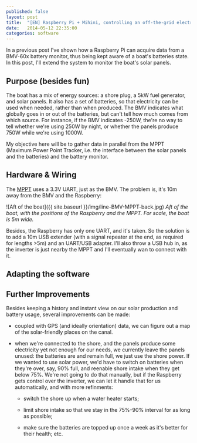 ```yaml
---
published: false
layout: post
title:  "[EN] Raspberry Pi + Mihini, controlling an off-the-grid electrical installation, part II"
date:   2014-05-12 22:35:00
categories: software
---
```


In a previous post I've shown how a Raspberry Pi can acquire data from
a BMV-60x battery monitor, thus being kept aware of a boat's batteries
state. In this post, I'll extend the system to monitor the boat's
solar panels.

Purpose (besides fun)
---------------------

The boat has a mix of energy sources: a shore plug, a 5kW fuel
generator, and solar panels. It also has a set of batteries, so that
electricity can be used when needed, rather than when produced. The
BMV indicates what globally goes in or out of the batteries, but can't
tell how much comes from which source. For instance, if the BMV
indicates -250W, the're no way to tell whether we're using 250W by
night, or whether the panels produce 750W while we're using 1000W.

My objective here will be to gather data in parallel from the MPPT
(Maximum Power Point Tracker, i.e. the interface between the solar
panels and the batteries) and the battery monitor.


Hardware & Wiring
-----------------

The [MPPT]() uses a 3.3V UART, just as the BMV. The problem is, it's
10m away from the BMV and the Raspberry:

![Aft of the boat]({{ site.baseurl }}/img/line-BMV-MPPT-back.jpg)
_Aft of the boat, with the positions of the Raspberry and the
MPPT. For scale, the boat is 5m wide._

Besides, the Raspberry has only one UART, and it's taken. So the
solution is to add a 10m USB extender (with a signal repeater at the
end, as required for lengths >5m) and an UART/USB adapter. I'll also
throw a USB hub in, as the inverter is just nearby the MPPT and I'll
eventually wan to connect with it.

Adapting the software
---------------------

Further Improvements
--------------------

Besides keeping a history and instant view on our solar production and
battery usage, several improvements can be made:

* coupled with GPS (and ideally orientation) data, we can figure out a
  map of the solar-friendly places on the canal.

* when we're connected to the shore, and the panels produce some
  electricity yet not enough for our needs, we currently leave the
  panels unused: the batteries are and remain full, we just use the
  shore power. If we wanted to use solar power, we'd have to switch on
  batteries when they're over, say, 90% full, and reenable shore
  intake when they get below 75%. We're not going to do that manually,
  but if the Raspberry gets control over the inverter, we can let it
  handle that for us automatically, and with more refinments:

  * switch the shore up when a water heater starts;

  * limit shore intake so that we stay in the 75%-90% interval for as
    long as possible;

  * make sure the batteries are topped up once a week as it's better
    for their health; etc.

